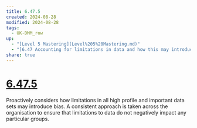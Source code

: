 ```yaml
---
title: 6.47.5
created: 2024-08-28
modified: 2024-08-28
tags:
  - UK-DMM_row
up:
  - "[Level 5 Mastering](Level%205%20Mastering.md)"
  - "[6.47 Accounting for limitations in data and how this may introduce bias](6.47%20Accounting%20for%20limitations%20in%20data%20and%20how%20this%20may%20introduce%20bias.md)"
share: true
---
```

# [6.47.5](6.47.5.md)

Proactively considers how limitations in all high profile and important data sets may introduce bias. A consistent approach is taken across the organisation to ensure that limitations to data do not negatively impact any particular groups.
